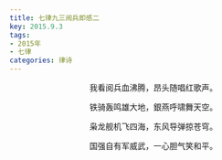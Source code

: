 ```yaml
---
title: 七律九三阅兵即感二
key: 2015.9.3
tags: 
- 2015年 
- 七律
categories: 律诗
---
```


<p align="center">我看阅兵血沸腾，昂头随唱红歌声。
</p>
<p align="center">铁骑轰鸣雄大地，銀燕呼啸舞天空。
</p>
<p align="center">枭龙舰机飞四海，东风导弹掠苍穹。
</p>
<p align="center">国强自有军威武，一心胆气笑和平。
</p>
